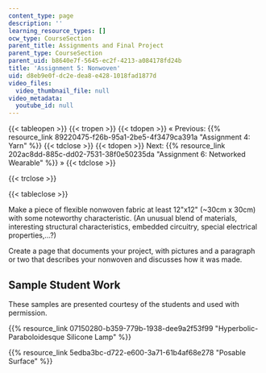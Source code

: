 ```yaml
---
content_type: page
description: ''
learning_resource_types: []
ocw_type: CourseSection
parent_title: Assignments and Final Project
parent_type: CourseSection
parent_uid: b8640e7f-5645-ec2f-4213-a084178fd24b
title: 'Assignment 5: Nonwoven'
uid: d8eb9e0f-dc2e-dea8-e428-1018fad1877d
video_files:
  video_thumbnail_file: null
video_metadata:
  youtube_id: null
---
```


{{< tableopen >}}
{{< tropen >}}
{{< tdopen >}}
« Previous: {{% resource_link 89220475-f26b-95a1-2be5-4f3479ca391a "Assignment 4: Yarn" %}}
{{< tdclose >}}
{{< tdopen >}}
Next: {{% resource_link 202ac8dd-885c-dd02-7531-38f0e50235da "Assignment 6: Networked Wearable" %}} »
{{< tdclose >}}

{{< trclose >}}

{{< tableclose >}}

Make a piece of flexible nonwoven fabric at least 12"x12" (~30cm x 30cm) with some noteworthy characteristic. (An unusual blend of materials, interesting structural characteristics, embedded circuitry, special electrical properties,...?)

Create a page that documents your project, with pictures and a paragraph or two that describes your nonwoven and discusses how it was made.

Sample Student Work
-------------------

These samples are presented courtesy of the students and used with permission.

{{% resource_link 07150280-b359-779b-1938-dee9a2f53f99 "Hyperbolic-Paraboloidesque Silicone Lamp" %}}

{{% resource_link 5edba3bc-d722-e600-3a71-61b4af68e278 "Posable Surface" %}}